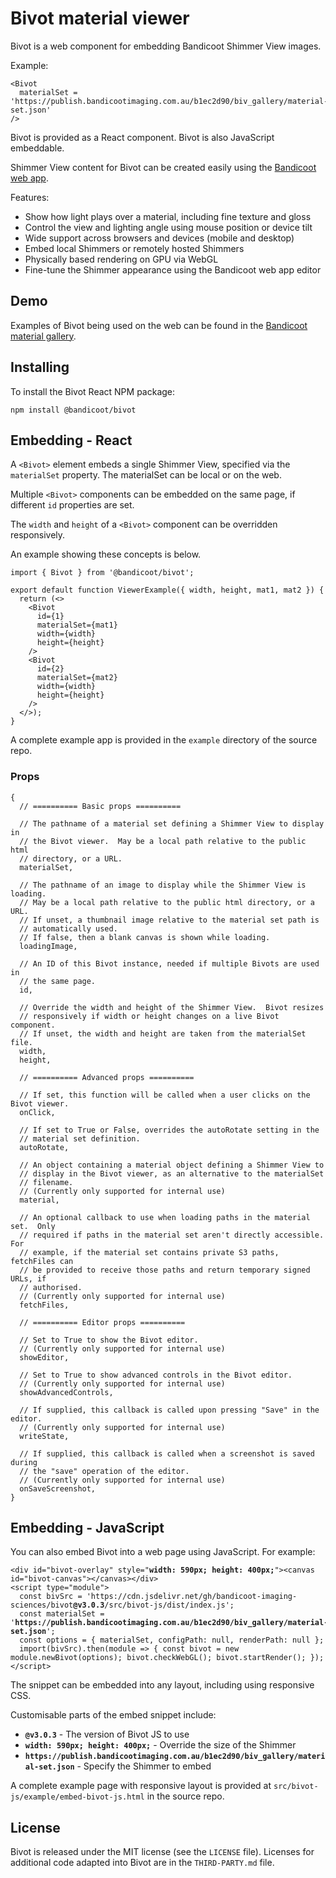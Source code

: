 # Bivot material viewer

Bivot is a web component for embedding Bandicoot Shimmer View images.

Example:

    <Bivot
      materialSet = 'https://publish.bandicootimaging.com.au/b1ec2d90/biv_gallery/material-set.json'
    />

Bivot is provided as a React component.  Bivot is also JavaScript embeddable.

Shimmer View content for Bivot can be created easily using the [Bandicoot web app](https://app.bandicootimaging.com.au).

Features:
*	Show how light plays over a material, including fine texture and gloss
*	Control the view and lighting angle using mouse position or device tilt
*	Wide support across browsers and devices (mobile and desktop)
*	Embed local Shimmers or remotely hosted Shimmers
*	Physically based rendering on GPU via WebGL
*	Fine-tune the Shimmer appearance using the Bandicoot web app editor

## Demo

Examples of Bivot being used on the web can be found in the [Bandicoot material gallery](https://bandicootimaging.com.au/retail/gallery.html).

## Installing

To install the Bivot React NPM package:

    npm install @bandicoot/bivot

## Embedding - React

A `<Bivot>` element embeds a single Shimmer View, specified via the `materialSet` property.  The materialSet can be local or on the web.

Multiple `<Bivot>` components can be embedded on the same page, if different `id` properties are set.

The `width` and `height` of a `<Bivot>` component can be overridden responsively.

An example showing these concepts is below.
  
    import { Bivot } from '@bandicoot/bivot';
    
    export default function ViewerExample({ width, height, mat1, mat2 }) {
      return (<>
        <Bivot
          id={1}
          materialSet={mat1}
          width={width}
          height={height}
        />
        <Bivot
          id={2}
          materialSet={mat2}
          width={width}
          height={height}
        />
      </>);
    }

A complete example app is provided in the `example` directory of the source repo.

### <Bivot> Props

    {
      // ========== Basic props ==========
    
      // The pathname of a material set defining a Shimmer View to display in
      // the Bivot viewer.  May be a local path relative to the public html
      // directory, or a URL.
      materialSet,
    
      // The pathname of an image to display while the Shimmer View is loading.
      // May be a local path relative to the public html directory, or a URL.
      // If unset, a thumbnail image relative to the material set path is
      // automatically used.
      // If false, then a blank canvas is shown while loading.
      loadingImage,
    
      // An ID of this Bivot instance, needed if multiple Bivots are used in
      // the same page.
      id,
    
      // Override the width and height of the Shimmer View.  Bivot resizes
      // responsively if width or height changes on a live Bivot component.
      // If unset, the width and height are taken from the materialSet file.
      width,
      height,
    
      // ========== Advanced props ==========
    
      // If set, this function will be called when a user clicks on the Bivot viewer.
      onClick,
    
      // If set to True or False, overrides the autoRotate setting in the
      // material set definition.
      autoRotate,
      
      // An object containing a material object defining a Shimmer View to
      // display in the Bivot viewer, as an alternative to the materialSet
      // filename.
      // (Currently only supported for internal use)
      material,
      
      // An optional callback to use when loading paths in the material set.  Only
      // required if paths in the material set aren't directly accessible.   For
      // example, if the material set contains private S3 paths, fetchFiles can
      // be provided to receive those paths and return temporary signed URLs, if
      // authorised.
      // (Currently only supported for internal use)
      fetchFiles,
      
      // ========== Editor props ==========
      
      // Set to True to show the Bivot editor.
      // (Currently only supported for internal use)
      showEditor,
      
      // Set to True to show advanced controls in the Bivot editor.
      // (Currently only supported for internal use)
      showAdvancedControls,
      
      // If supplied, this callback is called upon pressing "Save" in the editor.
      // (Currently only supported for internal use)
      writeState,
      
      // If supplied, this callback is called when a screenshot is saved during
      // the "save" operation of the editor.
      // (Currently only supported for internal use)
      onSaveScreenshot,
    }

## Embedding - JavaScript

You can also embed Bivot into a web page using JavaScript.  For example:
<pre><code>&lt;div id="bivot-overlay" style="<b>width: 590px; height: 400px;</b>">&lt;canvas id="bivot-canvas">&lt;/canvas>&lt;/div>
&lt;script type="module">
  const bivSrc = 'https://cdn.jsdelivr.net/gh/bandicoot-imaging-sciences/bivot<b>@v3.0.3</b>/src/bivot-js/dist/index.js';
  const materialSet = '<b>https://publish.bandicootimaging.com.au/b1ec2d90/biv_gallery/material-set.json</b>';
  const options = { materialSet, configPath: null, renderPath: null };
  import(bivSrc).then(module => { const bivot = new module.newBivot(options); bivot.checkWebGL(); bivot.startRender(); });
&lt;/script></code></pre>

The snippet can be embedded into any layout, including using responsive CSS.

Customisable parts of the embed snippet include:
*	**`@v3.0.3`** - The version of Bivot JS to use
*	**`width: 590px; height: 400px;`** - Override the size of the Shimmer
*	**`https://publish.bandicootimaging.com.au/b1ec2d90/biv_gallery/material-set.json`** - Specify the Shimmer to embed

A complete example page with responsive layout is provided at `src/bivot-js/example/embed-bivot-js.html` in the source repo.

## License

Bivot is released under the MIT license (see the `LICENSE` file). Licenses for additional code adapted into
Bivot are in the `THIRD-PARTY.md` file.
